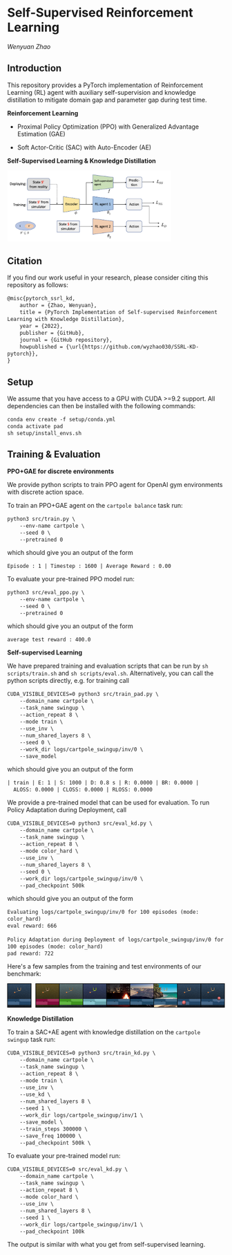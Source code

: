 # Self-Supervised Reinforcement Learning

_Wenyuan Zhao_

## Introduction

This repository provides a PyTorch implementation of Reinforcement Learning (RL) agent with auxiliary self-supervision and knowledge distillation to mitigate domain gap and parameter gap during test time.

**Reinforcement Learning**

* Proximal Policy Optimization (PPO) with Generalized Advantage Estimation (GAE)

* Soft Actor-Critic (SAC) with Auto-Encoder (AE) 

**Self-Supervised Learning & Knowledge Distillation**

<img src="images/kd.png" style="zoom:37%;" />


## Citation

If you find our work useful in your research, please consider citing this repository as follows:

```
@misc{pytorch_ssrl_kd,
    author = {Zhao, Wenyuan},
    title = {PyTorch Implementation of Self-supervised Reinforcement Learning with Knowledge Distillation},
    year = {2022},
    publisher = {GitHub},
    journal = {GitHub repository},
    howpublished = {\url{https://github.com/wyzhao030/SSRL-KD-pytorch}},
}
```

## Setup

We assume that you have access to a GPU with CUDA >=9.2 support. All dependencies can then be installed with the following commands:

```
conda env create -f setup/conda.yml
conda activate pad
sh setup/install_envs.sh
```

## Training & Evaluation

**PPO+GAE for discrete environments**

We provide python scripts to train PPO agent for OpenAI gym environments with discrete action space. 

To train an PPO+GAE agent on the `cartpole balance` task run: 

```
python3 src/train.py \
    --env-name cartpole \
    --seed 0 \
    --pretrained 0
```

which should give you an output of the form

```
Episode : 1 | Timestep : 1600 | Average Reward : 0.00
```

To evaluate your pre-trained PPO model run: 

```
python3 src/eval_ppo.py \
    --env-name cartpole \
    --seed 0 \
    --pretrained 0
```

which should give you an output of the form

```
average test reward : 400.0
```

**Self-supervised Learning**

We have prepared training and evaluation scripts that can be run by ```sh scripts/train.sh``` and ```sh scripts/eval.sh```. Alternatively, you can call the python scripts directly, e.g. for training call 

```
CUDA_VISIBLE_DEVICES=0 python3 src/train_pad.py \
    --domain_name cartpole \
    --task_name swingup \
    --action_repeat 8 \
    --mode train \
    --use_inv \
    --num_shared_layers 8 \
    --seed 0 \
    --work_dir logs/cartpole_swingup/inv/0 \
    --save_model
```

which should give you an output of the form 

```
| train | E: 1 | S: 1000 | D: 0.8 s | R: 0.0000 | BR: 0.0000 | 
  ALOSS: 0.0000 | CLOSS: 0.0000 | RLOSS: 0.0000
```

We provide a pre-trained model that can be used for evaluation. To run Policy Adaptation during Deployment, call 

```
CUDA_VISIBLE_DEVICES=0 python3 src/eval_kd.py \
    --domain_name cartpole \
    --task_name swingup \
    --action_repeat 8 \
    --mode color_hard \
    --use_inv \
    --num_shared_layers 8 \
    --seed 0 \
    --work_dir logs/cartpole_swingup/inv/0 \
    --pad_checkpoint 500k
```

which should give you an output of the form 

```
Evaluating logs/cartpole_swingup/inv/0 for 100 episodes (mode: color_hard)
eval reward: 666

Policy Adaptation during Deployment of logs/cartpole_swingup/inv/0 for 100 episodes (mode: color_hard)
pad reward: 722
```

Here's a few samples from the training and test environments of our benchmark:

![samples](images/samples.png)

**Knowledge Distillation**

To train a SAC+AE agent with knowledge distillation on the `cartpole swingup` task run: 

```
CUDA_VISIBLE_DEVICES=0 python3 src/train_kd.py \
    --domain_name cartpole \
    --task_name swingup \
    --action_repeat 8 \
    --mode train \
    --use_inv \
    --use_kd \
    --num_shared_layers 8 \
    --seed 1 \
    --work_dir logs/cartpole_swingup/inv/1 \
    --save_model \
    --train_steps 300000 \
    --save_freq 100000 \
    --pad_checkpoint 500k \
```

To evaluate your pre-trained model run: 

```
CUDA_VISIBLE_DEVICES=0 src/eval_kd.py \
    --domain_name cartpole \
    --task_name swingup \
    --action_repeat 8 \
    --mode color_hard \
    --use_inv \
    --num_shared_layers 8 \
    --seed 1 \
    --work_dir logs/cartpole_swingup/inv/1 \
    --pad_checkpoint 100k
```

The output is similar with what you get from self-supervised learning.
